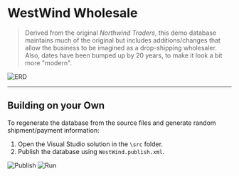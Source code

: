 # WestWind Wholesale

> Derived from the original *Northwind Traders*, this demo database maintains much of the original but includes additions/changes that allow the business to be imagined as a drop-shipping wholesaler. Also, dates have been bumped up by 20 years, to make it look a bit more "modern".

![ERD](./Design/Diagrams-WestWindERD.svg)

----

## Building on your Own

To regenerate the database from the source files and generate random shipment/payment information:

1. Open the Visual Studio solution in the `\src` folder.
1. Publish the database using `WestWind.publish.xml`.

![Publish](./src/PublishWestWind.png)
![Run](./src/Ctrl+F5.png)
